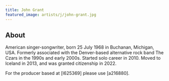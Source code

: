 ```yaml
---
title: John Grant
featured_image: artists/j/john-grant.jpg
---
```

## About

American singer-songwriter, born 25 July 1968 in Buchanan, Michigan, USA.  Formerly associated with the Denver-based alternative rock band The Czars in the 1990s and early 2000s. Started solo career in 2010. Moved to Iceland in 2013, and was granted citizenship in 2022.

For the producer based at [l625369] please use [a216880].
